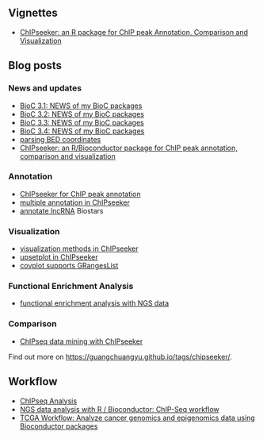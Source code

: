 <!-- addtoany:= -->

<link rel="stylesheet" href="https://guangchuangyu.github.io/css/font-awesome.min.css">


## <i class="fa fa-book"></i> Vignettes

+ [ChIPseeker: an R package for ChIP peak Annotation, Comparison and Visualization](https://bioconductor.org/packages/release/bioc/vignettes/ChIPseeker/inst/doc/ChIPseeker.html)


## <i class="fa fa-wordpress"></i> Blog posts

### <i class="fa fa-angle-double-right"></i> News and updates

+ [BioC 3.1: NEWS of my BioC packages](https://guangchuangyu.github.io/2015/04/bioc-31-news-of-my-bioc-packages)
+ [BioC 3.2: NEWS of my BioC packages](https://guangchuangyu.github.io/2015/10/bioc-32-news-of-my-bioc-packages)
+ [BioC 3.3: NEWS of my BioC packages](https://guangchuangyu.github.io/2016/05/bioc-33-news-of-my-bioc-packages/)
+ [BioC 3.4: NEWS of my BioC packages](https://guangchuangyu.github.io/2016/10/bioc-34-news-of-my-bioc-packages)
+ [parsing BED coordinates](https://guangchuangyu.github.io/2015/08/parsing-bed-coordinates)
+ [ChIPseeker: an R/Bioconductor package for ChIP peak annotation, comparison and visualization](https://guangchuangyu.github.io/2015/07/chipseeker-an-r/bioconductor-package-for-chip-peak-annotation-comparison-and-visualization)


### <i class="fa fa-angle-double-right"></i> Annotation

+ [ChIPseeker for ChIP peak annotation](https://guangchuangyu.github.io/2014/04/chipseeker-for-chip-peak-annotation)
+ [multiple annotation in ChIPseeker](https://guangchuangyu.github.io/2014/10/multiple-annotation-in-chipseeker)
+ [annotate lncRNA](https://www.biostars.org/p/215069) <i class="fa fa-arrow-left"></i> Biostars

### <i class="fa fa-angle-double-right"></i> Visualization

+ [visualization methods in ChIPseeker](https://guangchuangyu.github.io/2014/04/visualization-methods-in-chipseeker)
+ [upsetplot in ChIPseeker](https://guangchuangyu.github.io/2015/07/upsetplot-in-chipseeker)
+ [covplot supports GRangesList](https://guangchuangyu.github.io/2016/02/covplot-supports-grangeslist)

### <i class="fa fa-angle-double-right"></i> Functional Enrichment Analysis

+ [functional enrichment analysis with NGS data](https://guangchuangyu.github.io/2015/08/functional-enrichment-analysis-with-ngs-data)

### <i class="fa fa-angle-double-right"></i> Comparison

+ [ChIPseq data mining with ChIPseeker](https://guangchuangyu.github.io/2015/10/chipseq-data-mining-with-chipseeker)

<i class="fa fa-hand-o-right"></i> Find out more on <https://guangchuangyu.github.io/tags/chipseeker/>.


## <i class="fa fa-gift"></i> Workflow

+ [ChIPseq Analysis](http://compbio.ucdenver.edu/Hunter_lab/Phang/resources/Tzu-Software/ChIPseq.Analysis.html)
+ [NGS data analysis with R / Bioconductor: ChIP-Seq workflow](http://biocluster.ucr.edu/~rkaundal/workshops/R_feb2016/ChIPseq/ChIPseq.html)
+ [TCGA Workflow: Analyze cancer genomics and epigenomics data using Bioconductor packages](http://f1000research.com/articles/5-1542/v1)
